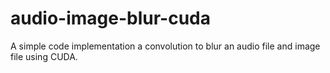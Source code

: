 # audio-image-blur-cuda
A simple code implementation a convolution to blur an audio file and image file using CUDA.
